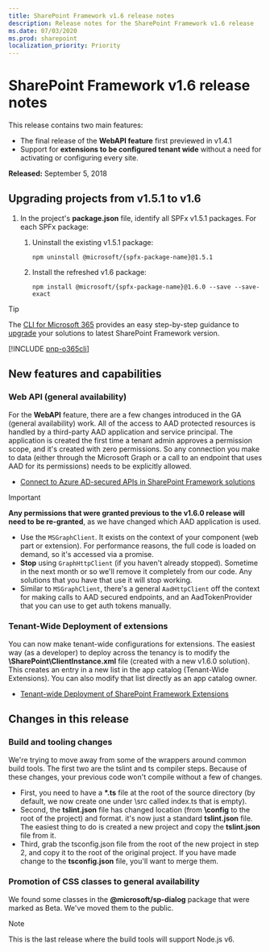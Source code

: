 ```yaml
---
title: SharePoint Framework v1.6 release notes
description: Release notes for the SharePoint Framework v1.6 release
ms.date: 07/03/2020
ms.prod: sharepoint
localization_priority: Priority
---
```

# SharePoint Framework v1.6 release notes

This release contains two main features:

- The final release of the **WebAPI feature** first previewed in v1.4.1
- Support for **extensions to be configured tenant wide** without a need for activating or configuring every site.

**Released:** September 5, 2018

## Upgrading projects from v1.5.1 to v1.6

1. In the project's **package.json** file, identify all SPFx v1.5.1 packages. For each SPFx package:
    1. Uninstall the existing v1.5.1 package:

        ```console
        npm uninstall @microsoft/{spfx-package-name}@1.5.1
        ```

    1. Install the refreshed v1.6 package:

        ```console
        npm install @microsoft/{spfx-package-name}@1.6.0 --save --save-exact
        ```

> [!TIP]
> The [CLI for Microsoft 365](https://aka.ms/o365cli) provides an easy step-by-step guidance to [upgrade](https://pnp.github.io/cli-microsoft365/cmd/spfx/project/project-upgrade/) your solutions to latest SharePoint Framework version.

[!INCLUDE [pnp-o365cli](../../includes/snippets/open-source/pnp-o365cli.md)]

## New features and capabilities

### Web API (general availability)

For the **WebAPI** feature, there are a few changes introduced in the GA (general availability) work. All of the access to AAD protected resources is handled by a third-party AAD application and service principal. The application is created the first time a tenant admin approves a permission scope, and it's created with zero permissions. So any connection you make to data (either through the Microsoft Graph or a call to an endpoint that uses AAD for its permissions) needs to be explicitly allowed.

- [Connect to Azure AD-secured APIs in SharePoint Framework solutions](use-aadhttpclient.md)

> [!IMPORTANT]
> **Any permissions that were granted previous to the v1.6.0 release will need to be re-granted**, as we have changed which AAD application is used.

- Use the `MSGraphClient`. It exists on the context of your component (web part or extension). For performance reasons, the full code is loaded on demand, so it's accessed via a promise.
- **Stop** using `GraphHttpClient` (if you haven't already stopped). Sometime in the next month or so we'll remove it completely from our code. Any solutions that you have that use it will stop working.
- Similar to `MSGraphClient`, there's a general `AadHttpClient` off the context for making calls to AAD secured endpoints, and an AadTokenProvider that you can use to get auth tokens manually.

### Tenant-Wide Deployment of extensions

You can now make tenant-wide configurations for extensions. The easiest way (as a developer) to deploy across the tenancy is to modify the **\SharePoint\ClientInstance.xml** file (created with a new v1.6.0 solution). This creates an entry in a new list in the app catalog (Tenant-Wide Extensions). You can also modify that list directly as an app catalog owner.

- [Tenant-wide Deployment of SharePoint Framework Extensions](extensions/basics/tenant-wide-deployment-extensions.md)

## Changes in this release

### Build and tooling changes

We're trying to move away from some of the wrappers around common build tools. The first two are the tslint and ts compiler steps. Because of these changes, your previous code won't compile without a few of changes.

- First, you need to have a **\*.ts** file at the root of the source directory (by default, we now create one under \src called index.ts that is empty).
- Second, the **tslint.json** file has changed location (from **\config** to the root of the project) and format. it's now just a standard **tslint.json** file. The easiest thing to do is created a new project and copy the **tslint.json** file from it.
- Third, grab the tsconfig.json file from the root of the new project in step 2, and copy it to the root of the original project. If you have made change to the **tsconfig.json** file, you'll want to merge them.

### Promotion of CSS classes to general availability

We found some classes in the **\@microsoft/sp-dialog** package that were marked as Beta. We've moved them to the public.

> [!NOTE]
> This is the last release where the build tools will support Node.js v6.
